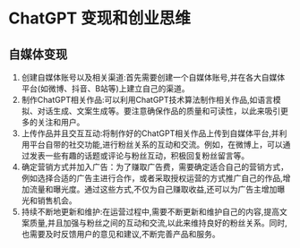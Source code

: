 # ChatGPT 变现和创业思维

## 自媒体变现

1. 创建自媒体账号以及相关渠道:首先需要创建一个自媒体账号,并在各大自媒体平台(如微博、抖音、B站等)上建立自己的渠道。
2. 制作ChatGPT相关作品:可以利用ChatGPT技术算法制作相关作品,如语言模拟、对话生成、文案生成等。要注意确保作品的质量和可读性，以此来吸引更多的关注和用户。
3. 上传作品并且交互互动:将制作好的ChatGPT相关作品上传到自媒体平台,并利用平台自带的社交功能,进行粉丝关系的互动和交流。例如，在微博上，可以通过发表一些有趣的话题或评论与粉丝互动，积极回复粉丝留言等。
4. 确定营销方式并加入广告：为了赚取广告费，需要确定适合自己的营销方式，例如选择合适的广告主进行合作，或者采取授权运营的方式推广自己的作品,增加流量和曝光度。通过这些方式,不仅为自己赚取收益,还可以为广告主增加曝光和销售机会。
5. 持续不断地更新和维护:在运营过程中,需要不断更新和维护自己的内容,提高文案质量,并且加强与粉丝之间的互动和交流,以此来维持良好的粉丝关系。同时,也需要及时反馈用户的意见和建议,不断完善产品和服务。
